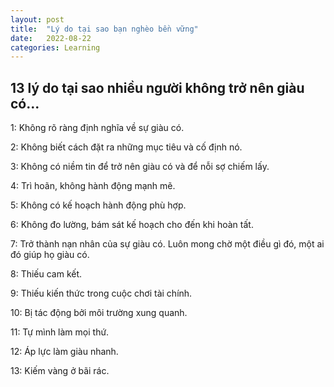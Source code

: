 ```yaml
---
layout: post
title:  "Lý do tại sao bạn nghèo bền vững"
date:   2022-08-22
categories: Learning
---
```

<html>
<body>
<h2>13 lý do tại sao nhiều người không trở nên giàu có...</h2>
<p>1: Không rõ ràng định nghĩa về sự giàu có.</p>
<p>2: Không biết cách đặt ra những mục tiêu và cố định nó.</p>
<p>3: Không có niềm tin để trở nên giàu có và để nỗi sợ chiếm lấy.</p>
<p>4: Trì hoãn, không hành động mạnh mẽ.</p>
<p>5: Không có kế hoạch hành động phù hợp.</p>
<p>6: Không đo lường, bám sát kế hoạch cho đến khi hoàn tất.</p>
<p>7: Trở thành nạn nhân của sự giàu có. Luôn mong chờ một điều gì đó, một ai đó giúp họ giàu có.</p>
<p>8: Thiếu cam kết.</p>
<p>9: Thiếu kiến thức trong cuộc chơi tài chính.</p>
<p>10: Bị tác động bởi môi trường xung quanh.</p>
<p>11: Tự mình làm mọi thứ.</p>
<p>12: Áp lực làm giàu nhanh.</p>
<p>13: Kiếm vàng ở bãi rác.</p>

</body>
</html>

